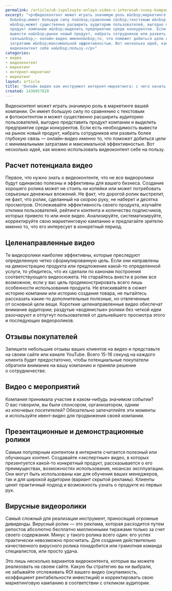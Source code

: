 ```yaml
---
permalink: /article/u6-ispolzuyte-onlayn-video-v-interesah-svoey-kompanii
excerpt: "<p>Видеоконтент может играть значимую роль в&nbsp;маркетинге вашей компании.
  Он&nbsp;имеет большую силу по&nbsp;сравнению с&nbsp;текстовым и&nbsp;фотоконтентом
  и&nbsp;может существенно расширить аудиторию пользователей, выгодно представить
  продукт компании и&nbsp;выделить предприятие среди конкурентов. Если есть необходимость
  вывести на&nbsp;рынок новый продукт, набрать сотрудников или развить более глубокую
  связь&nbsp;— онлайн-видео именно&nbsp;то, что поможет добиться цели с&nbsp;минимальными
  затратами и&nbsp;максимальной эффективностью. Вот несколько идей, как можно использовать
  видеоконтент себе на&nbsp;пользу.</p>"
categories:
- видео
- видеоконтент
- маркетинг
- интернет-маркетинг
- маркетинг
layout: article
title: 'Онлайн видео как инструмент интернет-маркетинга: с чего начать'
created: 1436957820
---
```

<p>Видеоконтент может играть значимую роль в&nbsp;маркетинге вашей компании. Он&nbsp;имеет большую силу по&nbsp;сравнению с&nbsp;текстовым и&nbsp;фотоконтентом и&nbsp;может существенно расширить аудиторию пользователей, выгодно представить продукт компании и&nbsp;выделить предприятие среди конкурентов. Если есть необходимость вывести на&nbsp;рынок новый продукт, набрать сотрудников или развить более глубокую связь&nbsp;— онлайн-видео именно&nbsp;то, что поможет добиться цели с&nbsp;минимальными затратами и&nbsp;максимальной эффективностью. Вот несколько идей, как можно использовать видеоконтент себе на&nbsp;пользу.</p>
<h2>Расчет потенциала видео</h2>
<p>Первое, что нужно знать о&nbsp;видеоконтенте, что не&nbsp;все видеоролики будут одинаково полезны и&nbsp;эффективны для вашего бизнеса. Создание хорошего ролика может не&nbsp;стоить ни&nbsp;копейки или может потребовать серьезных денежных вложений. Не&nbsp;факт, что дорогой ролик выстрелит, не&nbsp;факт, что ролик, сделанный на&nbsp;скорою руку, не&nbsp;наберет и&nbsp;десятка просмотров. Отслеживайте эффективность своего продукта, изучайте отклики пользователей, рейтинги контента и&nbsp;количество подписчиков, которых привело то&nbsp;или иное видео. Анализируйте, систематизируйте, корректируйте свою маркетинговую кампанию и&nbsp;предлагайте зрителю именно&nbsp;то, что его интересует в&nbsp;конкретный период.</p>
<h2>Целенаправленные видео</h2>
<p>Те&nbsp;видеоролики наиболее эффективны, которые преследуют определенную четко сформулированную цель. Если они направлены на&nbsp;демонстрацию продукта или предложение какой-то определенной услуги, то&nbsp;убедитесь, что их&nbsp;сделали по&nbsp;канонам построения соответствующего видеосюжета. Не&nbsp;старайтесь внести в&nbsp;ролик все возможное, если у&nbsp;вас цель продемонстрировать всего лишь особенности использования продукта. Не&nbsp;втискивайте в&nbsp;сюжет историю компании или историю создания товара, не&nbsp;пытайтесь рассказать какие-то дополнительные полезные, но&nbsp;отвлеченные от&nbsp;основной цели вещи. Короткие целенаправленные видео обеспечат внимание аудитории; раздутые «водянистые» ролики без четкой идеи разочаруют и&nbsp;отпугнут пользователей от&nbsp;дальнейшего просмотра этого и&nbsp;последующих видеороликов.</p>
<h2>Отзывы покупателей</h2>
<p>Запишите небольшие отзывы ваших клиентов на&nbsp;видео и&nbsp;представьте на&nbsp;своем сайте или канале YouTube. Всего <nobr>15-16</nobr> секунд на&nbsp;каждого клиента будет предостаточно, чтобы потенциальные покупатели обратили внимание на&nbsp;вашу компанию и&nbsp;приняли решение о&nbsp;сотрудничестве.</p>
<h2>Видео с&nbsp;мероприятий</h2>
<p>Компания принимала участие в&nbsp;каком-нибудь значимом событии? О&nbsp;вас говорили, вы&nbsp;были спонсором, организатором, одним из&nbsp;ключевых посетителей? Обязательно запечатлейте эти моменты и&nbsp;используйте ивент-видео для продвижения своей компании.</p>
<h2>Презентационные и&nbsp;демонстрационные ролики</h2>
<p>Самым популярным контентом в&nbsp;интернете считается полезный или обучающих контент. Создавайте «экспертные» видео, в&nbsp;которых презентуется какой-то конкретный продукт, рассказывается о&nbsp;его преимуществах, возможностях использования, нюансах эксплуатации. Они могут быть использованы как для обучения ваших менеджеров, так и&nbsp;для широкой аудитории (вариант скрытой рекламы). Клиенты ценят практичный подход и&nbsp;возможность узнать о&nbsp;продукте из&nbsp;первых рук.</p>
<h2>Вирусные видеоролики</h2>
<p>Самый сложный для реализации инструмент, приносящий огромные дивиденды. Вирусный ролик&nbsp;— это реклама, которая расходится путем репостов абсолютно бесплатно миллионными тиражами только за&nbsp;счет своего содержания. Минус у&nbsp;такого ролика всего один: его успех практически невозможно просчитать. Для создания действительно качественного вирусного ролика понадобится или грамотная команда специалистов, или просто удача. </p>
<p>Это лишь несколько вариантов видеоконтента, которые вы&nbsp;можете реализовать на&nbsp;своем сайте. Какую&nbsp;бы стратегию вы&nbsp;ни&nbsp;выбрали, не&nbsp;забывайте отслеживать ROI вашего видео (окупаемость, коэффициент рентабельности инвестиций) и&nbsp;корректировать свою маркетинговую кампанию в&nbsp;соответствии с&nbsp;откликом аудитории.</p>
